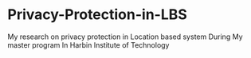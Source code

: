 # Privacy-Protection-in-LBS
My research on privacy protection in Location based system During My master program In Harbin Institute of Technology
